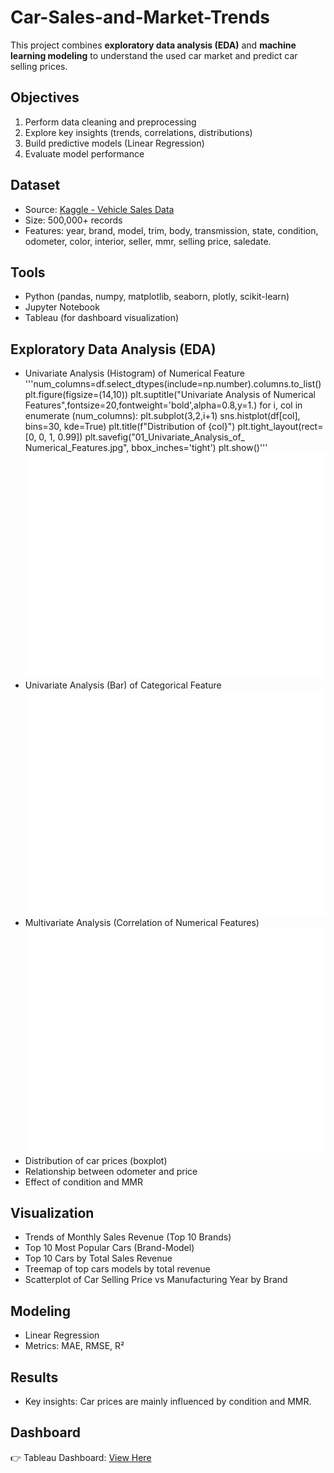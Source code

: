 # Car-Sales-and-Market-Trends
This project combines **exploratory data analysis (EDA)** and **machine learning modeling** to understand the used car market and predict car selling prices.

## Objectives
1. Perform data cleaning and preprocessing  
2. Explore key insights (trends, correlations, distributions)  
3. Build predictive models (Linear Regression)  
4. Evaluate model performance  

## Dataset
- Source: [Kaggle - Vehicle Sales Data](https://www.kaggle.com/datasets/syedanwarafridi/vehicle-sales-data)  
- Size: 500,000+ records  
- Features: year, brand, model, trim, body, transmission, state, condition, odometer, color, interior, seller, mmr, selling price, saledate.  

## Tools
- Python (pandas, numpy, matplotlib, seaborn, plotly, scikit-learn)  
- Jupyter Notebook  
- Tableau (for dashboard visualization)  

## Exploratory Data Analysis (EDA)
- Univariate Analysis (Histogram) of Numerical Feature '''num_columns=df.select_dtypes(include=np.number).columns.to_list()
plt.figure(figsize=(14,10))
plt.suptitle("Univariate Analysis of Numerical Features",fontsize=20,fontweight='bold',alpha=0.8,y=1.)
for i, col in enumerate (num_columns):
    plt.subplot(3,2,i+1)
    sns.histplot(df[col], bins=30, kde=True)
    plt.title(f"Distribution of {col}")
plt.tight_layout(rect=[0, 0, 1, 0.99])
plt.savefig("01_Univariate_Analysis_of_ Numerical_Features.jpg", bbox_inches='tight')
plt.show()'''  ![Univariate Analysis of Numerical Features](output/Univariate%20Analysis%20of%20Numerical%20Features.jpg)
- Univariate Analysis (Bar) of Categorical Feature ![Univariate Analysis of Categorical Features](output/Univariate%20Analysis%20of%20Categorical%20Features.jpg)
- Multivariate Analysis (Correlation of Numerical Features) ![Multivariate Analysis (Correlation of Numerical Features)](output/Multivariate%20Analysis%20(Correlation%20of%20Numerical%20Features).jpg)
- Distribution of car prices (boxplot)  
- Relationship between odometer and price  
- Effect of condition and MMR

## Visualization
- Trends of Monthly Sales Revenue (Top 10 Brands)
- Top 10 Most Popular Cars (Brand-Model)
- Top 10 Cars by Total Sales Revenue
- Treemap of top cars models by total revenue
- Scatterplot of Car Selling Price vs Manufacturing Year by Brand

## Modeling
- Linear Regression  
- Metrics: MAE, RMSE, R²  

## Results
- Key insights: Car prices are mainly influenced by condition and MMR.  

## Dashboard
👉 Tableau Dashboard: [View Here](https://public.tableau.com/...)  
